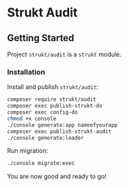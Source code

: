 Strukt Audit
===

## Getting Started

Project `strukt/audit` is a `strukt` module.

### Installation

Install and publish `strukt/audit`:

```sh
composer require strukt/audit
composer exec publish-strukt-do
composer exec config-do
chmod +x console
./console generate:app nameofyourapp
composer exec publish-strukt-audit
./console generate:loader
```

Run migration:

```sh
./console migrate:exec
```

You are now good and ready to go!

